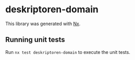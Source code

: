 # deskriptoren-domain

This library was generated with [Nx](https://nx.dev).

## Running unit tests

Run `nx test deskriptoren-domain` to execute the unit tests.
